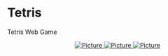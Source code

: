# Tetris
Tetris Web Game
<div align="center">
  <a href="https://github.com/CanKayabas">
    <img src="https://github.com/CanKayabas/Tetris/one.png" alt="Picture" width="%100" height="%100">
    <img src="https://github.com/CanKayabas/Tetris/two.png" alt="Picture" width="%100" height="%100">
    <img src="https://github.com/CanKayabas/Tetris/three.png" alt="Picture" width="%100" height="%100">
  </a>
</div>  
